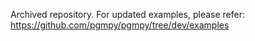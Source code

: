 Archived repository. For updated examples, please refer: https://github.com/pgmpy/pgmpy/tree/dev/examples
